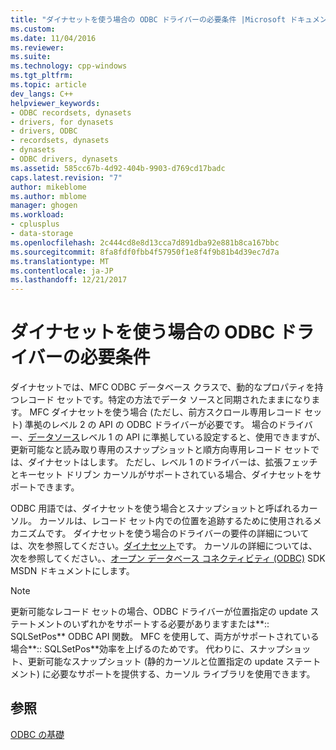 ```yaml
---
title: "ダイナセットを使う場合の ODBC ドライバーの必要条件 |Microsoft ドキュメント"
ms.custom: 
ms.date: 11/04/2016
ms.reviewer: 
ms.suite: 
ms.technology: cpp-windows
ms.tgt_pltfrm: 
ms.topic: article
dev_langs: C++
helpviewer_keywords:
- ODBC recordsets, dynasets
- drivers, for dynasets
- drivers, ODBC
- recordsets, dynasets
- dynasets
- ODBC drivers, dynasets
ms.assetid: 585cc67b-4d92-404b-9903-d769cd17badc
caps.latest.revision: "7"
author: mikeblome
ms.author: mblome
manager: ghogen
ms.workload:
- cplusplus
- data-storage
ms.openlocfilehash: 2c444cd8e8d13cca7d891dba92e881b8ca167bbc
ms.sourcegitcommit: 8fa8fdf0fbb4f57950f1e8f4f9b81b4d39ec7d7a
ms.translationtype: MT
ms.contentlocale: ja-JP
ms.lasthandoff: 12/21/2017
---
```

# <a name="odbc-driver-requirements-for-dynasets"></a>ダイナセットを使う場合の ODBC ドライバーの必要条件
ダイナセットでは、MFC ODBC データベース クラスで、動的なプロパティを持つレコード セットです。特定の方法でデータ ソースと同期されたままになります。 MFC ダイナセットを使う場合 (ただし、前方スクロール専用レコード セット) 準拠のレベル 2 の API の ODBC ドライバーが必要です。 場合のドライバー、[データソース](../../data/odbc/data-source-odbc.md)レベル 1 の API に準拠している設定すると、使用できますが、更新可能なと読み取り専用のスナップショットと順方向専用レコード セットでは、ダイナセットはします。 ただし、レベル 1 のドライバーは、拡張フェッチとキーセット ドリブン カーソルがサポートされている場合、ダイナセットをサポートできます。  
  
 ODBC 用語では、ダイナセットを使う場合とスナップショットと呼ばれるカーソル。 カーソルは、レコード セット内での位置を追跡するために使用されるメカニズムです。 ダイナセットを使う場合のドライバーの要件の詳細については、次を参照してください。[ダイナセット](../../data/odbc/dynaset.md)です。 カーソルの詳細については、次を参照してください。、[オープン データベース コネクティビティ (ODBC)](https://msdn.microsoft.com/en-us/library/ms710252.aspx) SDK MSDN ドキュメントにします。  
  
> [!NOTE]
>  更新可能なレコード セットの場合、ODBC ドライバーが位置指定の update ステートメントのいずれかをサポートする必要がありますまたは**:: SQLSetPos** ODBC API 関数。 MFC を使用して、両方がサポートされている場合**:: SQLSetPos**効率を上げるのためです。 代わりに、スナップショット、更新可能なスナップショット (静的カーソルと位置指定の update ステートメント) に必要なサポートを提供する、カーソル ライブラリを使用できます。  
  
## <a name="see-also"></a>参照  
 [ODBC の基礎](../../data/odbc/odbc-basics.md)
